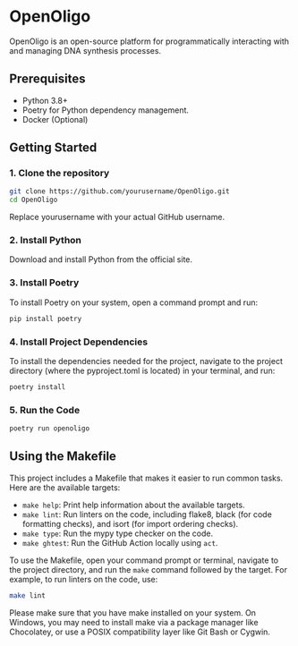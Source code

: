 # OpenOligo

OpenOligo is an open-source platform for programmatically interacting with and managing DNA synthesis processes.

## Prerequisites

- Python 3.8+
- Poetry for Python dependency management.
- Docker (Optional)

## Getting Started

### 1. Clone the repository

```bash
git clone https://github.com/yourusername/OpenOligo.git
cd OpenOligo
```

Replace yourusername with your actual GitHub username.

### 2. Install Python
Download and install Python from the official site.

### 3. Install Poetry
To install Poetry on your system, open a command prompt and run:

```bash
pip install poetry
```

### 4. Install Project Dependencies
To install the dependencies needed for the project, navigate to the project directory (where the pyproject.toml is located) in your terminal, and run:

```bash
poetry install
```

### 5. Run the Code

```bash
poetry run openoligo
```

## Using the Makefile

This project includes a Makefile that makes it easier to run common tasks. Here are the available targets:

- `make help`: Print help information about the available targets.
- `make lint`: Run linters on the code, including flake8, black (for code formatting checks), and isort (for import ordering checks).
- `make type`: Run the mypy type checker on the code.
- `make ghtest`: Run the GitHub Action locally using `act`. 

To use the Makefile, open your command prompt or terminal, navigate to the project directory, and run the `make` command followed by the target. For example, to run linters on the code, use:

```bash
make lint
```

Please make sure that you have make installed on your system. On Windows, you may need to install make via a package manager like Chocolatey, or use a POSIX compatibility layer like Git Bash or Cygwin.

